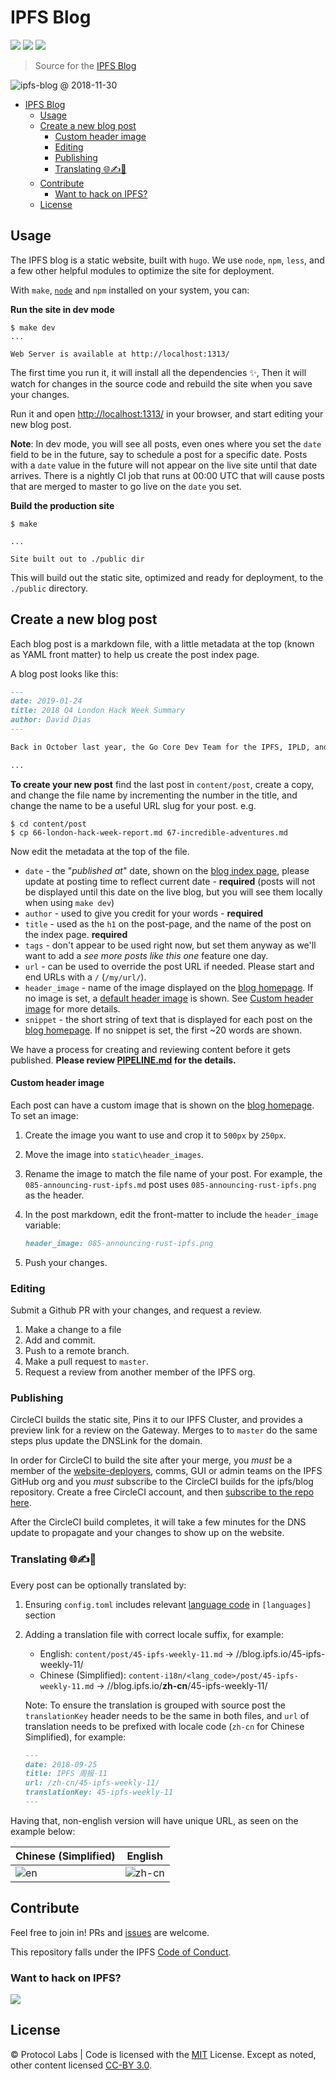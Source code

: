 # IPFS Blog

[![](https://img.shields.io/badge/made%20by-Protocol%20Labs-blue.svg?style=flat-square)](https://protocol.ai)
[![](https://img.shields.io/badge/project-IPFS-blue.svg?style=flat-square)](http://ipfs.io/)
[![](https://img.shields.io/badge/freenode-%23ipfs-blue.svg?style=flat-square)](http://webchat.freenode.net/?channels=%23ipfs)

> Source for the [IPFS Blog](https://blog.ipfs.io)

![ipfs-blog @ 2018-11-30](https://ipfs.io/ipfs/QmYxumHGuNdu8rAwcw6kgc2UU1buJxv7V7uFs17tBx9w3W/ipfs-blog.png)

- [IPFS Blog](#ipfs-blog)
  - [Usage](#usage)
  - [Create a new blog post](#create-a-new-blog-post)
    - [Custom header image](#custom-header-image)
    - [Editing](#editing)
    - [Publishing](#publishing)
    - [Translating 🌐✍️🖖](#translating-️)
  - [Contribute](#contribute)
    - [Want to hack on IPFS?](#want-to-hack-on-ipfs)
  - [License](#license)

## Usage

The IPFS blog is a static website, built with `hugo`. We use `node`, `npm`, `less`, and a few other helpful modules to optimize the site for deployment.

With `make`, [`node`](http://nodejs.org) and `npm` installed on your system, you can:

**Run the site in dev mode**

```console
$ make dev
...

Web Server is available at http://localhost:1313/
```

The first time you run it, it will install all the dependencies ✨, Then it will watch for changes in the source code and rebuild the site when you save your changes.

Run it and open <http://localhost:1313/> in your browser, and start editing your new blog post.

**Note**: In dev mode, you will see all posts, even ones where you set the `date` field to be in the future, say to schedule a post for a specific date. Posts with a `date` value in the future will not appear on the live site until that date arrives. There is a nightly CI job that runs at 00:00 UTC that will cause posts that are merged to master to go live on the `date` you set.

**Build the production site**

```console
$ make

...

Site built out to ./public dir
```

This will build out the static site, optimized and ready for deployment, to the `./public` directory.

## Create a new blog post

Each blog post is a markdown file, with a little metadata at the top (known as YAML front matter) to help us create the post index page.

A blog post looks like this:

```markdown
---
date: 2019-01-24
title: 2018 Q4 London Hack Week Summary
author: David Dias
---

Back in October last year, the Go Core Dev Team for the IPFS, IPLD, and libp2p projects spent some quality time together.

...
```

**To create your new post** find the last post in `content/post`, create a copy, and change the file name by incrementing the number in the title, and change the name to be a useful URL slug for your post. e.g.

```console
$ cd content/post
$ cp 66-london-hack-week-report.md 67-incredible-adventures.md
```

Now edit the metadata at the top of the file.

- `date` - the "_published at_" date, shown on the [blog index page](https://blog.ipfs.io), please update at posting time to reflect current date - **required** (posts will not be displayed until this date on the live blog, but you will see them locally when using `make dev`)
- `author` - used to give you credit for your words - **required**
- `title` - used as the `h1` on the post-page, and the name of the post on the index page. **required**
- `tags` - don't appear to be used right now, but set them anyway as we'll want to add a _see more posts like this one_ feature one day.
- `url` - can be used to override the post URL if needed. Please start and end URLs with a `/` (`/my/url/`).
- `header_image` - name of the image displayed on the [blog homepage](https://blog.ipfs.io/). If no image is set, a [default header image](https://raw.githubusercontent.com/ipfs/blog/blog-picture-list/static/header_images/blog-placeholder.png) is shown. See [Custom header image](#custom-header-image) for more details.
- `snippet` - the short string of text that is displayed for each post on the [blog homepage](https://blog.ipfs.io). If no snippet is set, the first ~20 words are shown.

We have a process for creating and reviewing content before it gets published. **Please review [PIPELINE.md](./PIPELINE.md) for the details.**

#### Custom header image

Each post can have a custom image that is shown on the [blog homepage](https://blog.ipfs.io/). To set an image:

1. Create the image you want to use and crop it to `500px` by `250px`.
1. Move the image into `static\header_images`.
1. Rename the image to match the file name of your post. For example, the `085-announcing-rust-ipfs.md` post uses `085-announcing-rust-ipfs.png` as the header.
1. In the post markdown, edit the front-matter to include the `header_image` variable:

   ```markdown
   header_image: 085-announcing-rust-ipfs.png
   ```

1. Push your changes.

### Editing

Submit a Github PR with your changes, and request a review.

1. Make a change to a file
2. Add and commit.
3. Push to a remote branch.
4. Make a pull request to `master`.
5. Request a review from another member of the IPFS org.

### Publishing

CircleCI builds the static site, Pins it to our IPFS Cluster, and provides a preview link for a review on the Gateway. Merges to to `master` do the same steps plus update the DNSLink for the domain.

In order for CircleCI to build the site after your merge, you _must_ be a member of the [website-deployers](https://github.com/orgs/ipfs/teams/website-deployers/members), comms, GUI or admin teams on the IPFS GitHub org and you _must_ subscribe to the CircleCI builds for the ipfs/blog repository. Create a free CircleCI account, and then [subscribe to the repo here](https://circleci.com/gh/ipfs/workflows/blog/tree/master).

After the CircleCI build completes, it will take a few minutes for the DNS update to propagate and your changes to show up on the website.

### Translating 🌐✍️🖖

Every post can be optionally translated by:

1. Ensuring `config.toml` includes relevant [language code](http://www.rssboard.org/rss-language-codes) in `[languages]` section
2. Adding a translation file with correct locale suffix, for example:

   - English: `content/post/45-ipfs-weekly-11.md` → //blog.ipfs.io/45-ipfs-weekly-11/
   - Chinese (Simplified): `content-i18n/<lang_code>/post/45-ipfs-weekly-11.md` → //blog.ipfs.io/**zh-cn**/45-ipfs-weekly-11/

   Note: To ensure the translation is grouped with source post the `translationKey` header needs to be the same in both files, and `url` of translation needs to be prefixed with locale code (`zh-cn` for Chinese Simplified), for example:

   ```markdown
   ---
   date: 2018-09-25
   title: IPFS 周报-11
   url: /zh-cn/45-ipfs-weekly-11/
   translationKey: 45-ipfs-weekly-11
   ---
   ```

Having that, non-english version will have unique URL, as seen on the example below:

| Chinese (Simplified)                                                                                      | English                                                                                                      |
| --------------------------------------------------------------------------------------------------------- | ------------------------------------------------------------------------------------------------------------ |
| ![en](https://user-images.githubusercontent.com/157609/52483815-13a27680-2bb5-11e9-83d5-63a3f0122728.png) | ![zh-cn](https://user-images.githubusercontent.com/157609/52483825-169d6700-2bb5-11e9-94a6-cfde2f82e2b7.png) |

## Contribute

Feel free to join in! PRs and [issues](https://github.com/ipfs/blog/issues) are welcome.

This repository falls under the IPFS [Code of Conduct](https://github.com/ipfs/community/blob/master/code-of-conduct.md).

### Want to hack on IPFS?

[![](https://cdn.rawgit.com/jbenet/contribute-ipfs-gif/master/img/contribute.gif)](https://github.com/ipfs/community/blob/master/CONTRIBUTING.md)

## License

© Protocol Labs | Code is licensed with the [MIT](LICENSE) License. Except as noted, other content licensed [CC-BY 3.0](https://creativecommons.org/licenses/by/3.0/us/).
